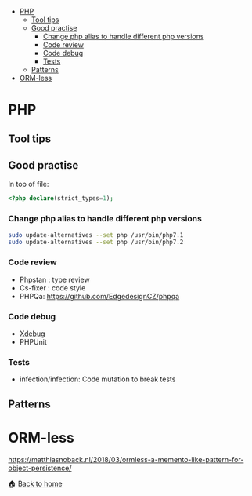 <!-- START doctoc generated TOC please keep comment here to allow auto update -->
<!-- DON'T EDIT THIS SECTION, INSTEAD RE-RUN doctoc TO UPDATE -->


- [PHP](#php)
  - [Tool tips](#tool-tips)
  - [Good practise](#good-practise)
    - [Change php alias to handle different php versions](#change-php-alias-to-handle-different-php-versions)
    - [Code review](#code-review)
    - [Code debug](#code-debug)
    - [Tests](#tests)
  - [Patterns](#patterns)
- [ORM-less](#orm-less)

<!-- END doctoc generated TOC please keep comment here to allow auto update -->

PHP
======

Tool tips
------

## Good practise

In top of file:
```php
<?php declare(strict_types=1);
```

### Change php alias to handle different php versions

```bash
sudo update-alternatives --set php /usr/bin/php7.1
sudo update-alternatives --set php /usr/bin/php7.2
```

### Code review

* Phpstan : type review
* Cs-fixer : code style
* PHPQa: https://github.com/EdgedesignCZ/phpqa

### Code debug

* [Xdebug](Xdebug.md)
* PHPUnit

### Tests

* infection/infection: Code mutation to break tests 

Patterns
------

# ORM-less

https://matthiasnoback.nl/2018/03/ormless-a-memento-like-pattern-for-object-persistence/



:house: [Back to home](../../)
